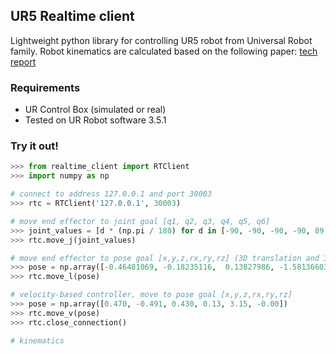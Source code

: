 ## UR5 Realtime client
Lightweight python library for controlling UR5 robot from Universal Robot family. Robot kinematics are calculated based on the following paper: [tech report](https://smartech.gatech.edu/handle/1853/50782)
### Requirements
* UR Control Box (simulated or real)
* Tested on UR Robot software 3.5.1 
### Try it out!
```python
>>> from realtime_client import RTClient
>>> import numpy as np

# connect to address 127.0.0.1 and port 30003
>>> rtc = RTClient('127.0.0.1', 30003)

# move end effector to joint goal [q1, q2, q3, q4, q5, q6]
>>> joint_values = [d * (np.pi / 180) for d in [-90, -90, -90, -90, 89, 5]]
>>> rtc.move_j(joint_values)

# move end effector to pose goal [x,y,z,rx,ry,rz] (3D translation and 3D rotation)
>>> pose = np.array([-0.46481069, -0.18235116,  0.13827986, -1.58136603, -2.69628063, -0.01169701])
>>> rtc.move_l(pose)

# velocity-based controller, move to pose goal [x,y,z,rx,ry,rz]
>>> pose = np.array([0.470, -0.491, 0.430, 0.13, 3.15, -0.00])
>>> rtc.move_v(pose)
>>> rtc.close_connection()

# kinematics
```